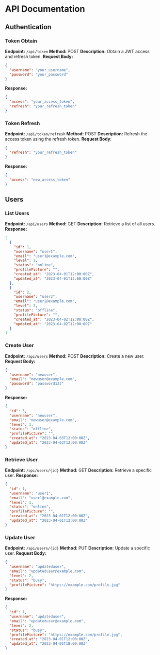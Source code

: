 # API Documentation

## Authentication

### Token Obtain
**Endpoint:** `/api/token`
**Method:** POST
**Description:** Obtain a JWT access and refresh token.
**Request Body:**
```json
{
  "username": "your_username",
  "password": "your_password"
}
```
**Response:**
```json
{
  "access": "your_access_token",
  "refresh": "your_refresh_token"
}
```

### Token Refresh
**Endpoint:** `/api/token/refresh`
**Method:** POST
**Description:** Refresh the access token using the refresh token.
**Request Body:**
```json
{
  "refresh": "your_refresh_token"
}
```
**Response:**
```json
{
  "access": "new_access_token"
}
```

## Users

### List Users
**Endpoint:** `/api/users`
**Method:** GET
**Description:** Retrieve a list of all users.
**Response:**
```json
[
  {
    "id": 1,
    "username": "user1",
    "email": "user1@example.com",
    "level": 1,
    "status": "online",
    "profilePicture": "",
    "created_at": "2023-04-01T12:00:00Z",
    "updated_at": "2023-04-01T12:00:00Z"
  },
  {
    "id": 2,
    "username": "user2",
    "email": "user2@example.com",
    "level": 2,
    "status": "offline",
    "profilePicture": "",
    "created_at": "2023-04-02T12:00:00Z",
    "updated_at": "2023-04-02T12:00:00Z"
  }
]
```

### Create User
**Endpoint:** `/api/users`
**Method:** POST
**Description:** Create a new user.
**Request Body:**
```json
{
  "username": "newuser",
  "email": "newuser@example.com",
  "password": "password123"
}
```
**Response:**
```json
{
  "id": 3,
  "username": "newuser",
  "email": "newuser@example.com",
  "level": 1,
  "status": "offline",
  "profilePicture": "",
  "created_at": "2023-04-03T12:00:00Z",
  "updated_at": "2023-04-03T12:00:00Z"
}
```

### Retrieve User
**Endpoint:** `/api/users/{id}`
**Method:** GET
**Description:** Retrieve a specific user.
**Response:**
```json
{
  "id": 1,
  "username": "user1",
  "email": "user1@example.com",
  "level": 1,
  "status": "online",
  "profilePicture": "",
  "created_at": "2023-04-01T12:00:00Z",
  "updated_at": "2023-04-01T12:00:00Z"
}
```

### Update User
**Endpoint:** `/api/users/{id}`
**Method:** PUT
**Description:** Update a specific user.
**Request Body:**
```json
{
  "username": "updateduser",
  "email": "updateduser@example.com",
  "level": 2,
  "status": "busy",
  "profilePicture": "https://example.com/profile.jpg"
}
```
**Response:**
```json
{
  "id": 1,
  "username": "updateduser",
  "email": "updateduser@example.com",
  "level": 2,
  "status": "busy",
  "profilePicture": "https://example.com/profile.jpg",
  "created_at": "2023-04-01T12:00:00Z",
  "updated_at": "2023-04-05T18:00:00Z"
}

